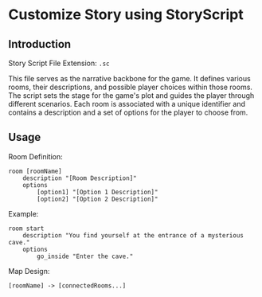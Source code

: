 # Customize Story using StoryScript

## Introduction
Story Script File Extension: `.sc`

This file serves as the narrative backbone for the game. It defines various rooms, their descriptions, and possible player choices within those rooms. The script sets the stage for the game's plot and guides the player through different scenarios. Each room is associated with a unique identifier and contains a description and a set of options for the player to choose from.

## Usage
Room Definition:
```
room [roomName]
    description "[Room Description]"
    options
        [option1] "[Option 1 Description]"
        [option2] "[Option 2 Description]"
```
        

Example:
```
room start
    description "You find yourself at the entrance of a mysterious cave."
    options
        go_inside "Enter the cave."
```

Map Design:
```
[roomName] -> [connectedRooms...]
```
